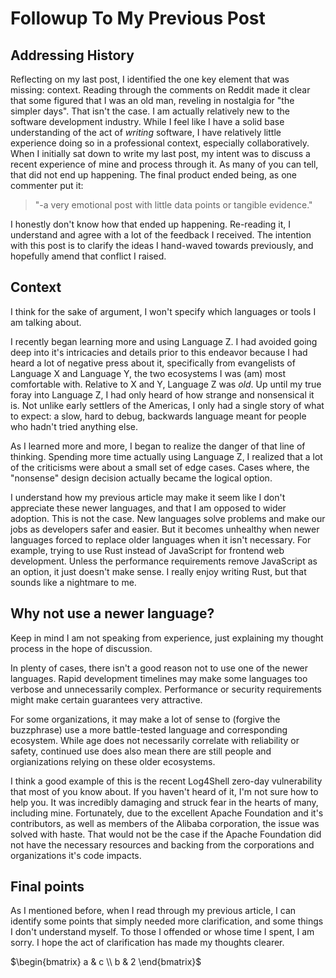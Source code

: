 # Followup To My Previous Post

## Addressing History

Reflecting on my last post, I identified the one key element that was missing: context. Reading through the comments on Reddit made it clear that some figured that I was an old man, reveling in nostalgia for "the simpler days". That isn't the case. I am actually relatively new to the software development industry. While I feel like I have a solid base understanding of the act of *writing* software, I have relatively little experience doing so in a professional context, especially collaboratively. When I initially sat down to write my last post, my intent was to discuss a recent experience of mine and process through it. As many of you can tell, that did not end up happening. The final product ended being, as one commenter put it:

> "-a very emotional post with little data points or tangible evidence."

I honestly don't know how that ended up happening. Re-reading it, I understand and agree with a lot of the feedback I received. The intention with this post is to clarify the ideas I hand-waved towards previously, and hopefully amend that conflict I raised.

## Context

I think for the sake of argument, I won't specify which languages or tools I am talking about.

I recently began learning more and using Language Z. I had avoided going deep into it's intricacies and details prior to this endeavor because I had heard a lot of negative press about it, specifically from evangelists of Language X and Language Y, the two ecosystems I was (am) most comfortable with. Relative to X and Y, Language Z was *old*. Up until my true foray into Language Z, I had only heard of how strange and nonsensical it is. Not unlike early settlers of the Americas, I only had a single story of what to expect: a slow, hard to debug, backwards language meant for people who hadn't tried anything else.

As I learned more and more, I began to realize the danger of that line of thinking. Spending more time actually using Language Z, I realized that a lot of the criticisms were about a small set of edge cases. Cases where, the "nonsense" design decision actually became the logical option.

I understand how my previous article may make it seem like I don't appreciate these newer languages, and that I am opposed to wider adoption. This is not the case. New languages solve problems and make our jobs as developers safer and easier. But it becomes unhealthy when newer languages forced to replace older languages when it isn't necessary. For example, trying to use Rust instead of JavaScript for frontend web development. Unless the performance requirements remove JavaScript as an option, it just doesn't make sense. I really enjoy writing Rust, but that sounds like a nightmare to me.

## Why not use a newer language?

Keep in mind I am not speaking from experience, just explaining my thought process in the hope of discussion.

In plenty of cases, there isn't a good reason not to use one of the newer languages. Rapid development timelines may make some languages too verbose and unnecessarily complex. Performance or security requirements might make certain guarantees very attractive.

For some organizations, it may make a lot of sense to (forgive the buzzphrase) use a more battle-tested language and corresponding ecosystem. While age does not necessarily correlate with reliability or safety, continued use does also mean there are still people and orgianizations relying on these older ecosystems.

I think a good example of this is the recent Log4Shell zero-day vulnerability that most of you know about. If you haven't heard of it, I'm not sure how to help you. It was incredibly damaging and struck fear in the hearts of many, including mine. Fortunately, due to the excellent Apache Foundation and it's contributors, as well as members of the Alibaba corporation, the issue was solved with haste. That would not be the case if the Apache Foundation did not have the necessary resources and backing from the corporations and organizations it's code impacts.

## Final points

As I mentioned before, when I read through my previous article, I can identify some points that simply needed more clarification, and some things I don't understand myself. To those I offended or whose time I spent, I am sorry. I hope the act of clarification has made my thoughts clearer.

$\begin{bmatrix} a & c \\ b & 2 \end{bmatrix}$
